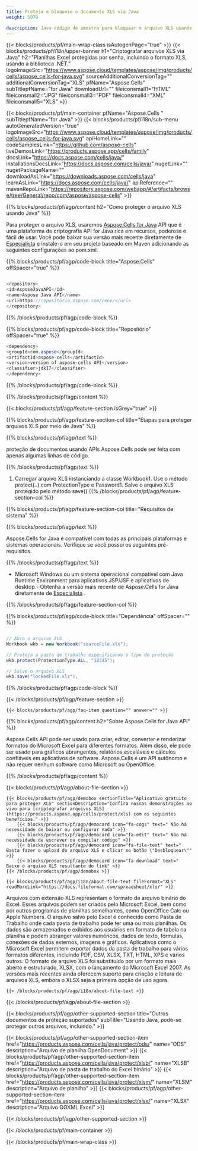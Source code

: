 ```yaml
---
title: Proteja e bloqueie o documento XLS via Java 
weight: 5070

description: Java código de amostra para bloquear o arquivo XLS usando senha no Java ambiente de tempo de execução para aplicativos JSP/JSF e aplicativos de desktop.
---
```

{{< blocks/products/pf/main-wrap-class isAutogenPage="true" >}}
{{< blocks/products/pf/i18n/upper-banner h1="Criptografar arquivos XLS via Java" h2="Planilhas Excel protegidas por senha, incluindo o formato XLS, usando a biblioteca .NET." logoImageSrc="https://www.aspose.cloud/templates/aspose/img/products/cells/aspose_cells-for-java.svg" sourceAdditionalConversionTag="" additionalConversionTag="XLS" pfName="Aspose.Cells" subTitlepfName="for Java" downloadUrl="" fileiconsmall1="HTML" fileiconsmall2="JPG" fileiconsmall3="PDF" fileiconsmall4="XML" fileiconsmall5="XLS" >}}

{{< blocks/products/pf/main-container pfName="Aspose.Cells " subTitlepfName="for Java" >}}
{{< blocks/products/pf/i18n/sub-menu autoGeneratedVersion="true" logoImageSrc="https://www.aspose.cloud/templates/aspose/img/products/cells/aspose_cells-for-java.svg" apiHomeLink="" codeSamplesLink="https://github.com/aspose-cells" liveDemosLink="https://products.aspose.app/cells/family" docsLink="https://docs.aspose.com/cells/java/" installationsDocsLink="https://docs.aspose.com/cells/java/" nugetLink="" nugetPackageName="" downloadAsLink="https://downloads.aspose.com/cells/java" learnAsLink="https://docs.aspose.com/cells/java/" apiReference="" mavenRepoLink="https://repository.aspose.com/webapp/#/artifacts/browse/tree/General/repo/com/aspose/aspose-cells" >}}

{{% blocks/products/pf/agp/content h2="Como proteger o arquivo XLS usando Java" %}}

 Para proteger o arquivo XLS, usaremos
 [Aspose.Cells for Java](https://products.aspose.com/cells/java) 
 API que é uma plataforma de criptografia API for Java rica em recursos, poderosa e fácil de usar. Você pode baixar sua versão mais recente diretamente de
 [Especialista](https://repository.aspose.com/webapp/#/artifacts/browse/tree/General/repo/com/aspose/aspose-cells) 
 e instale-o em seu projeto baseado em Maven adicionando as seguintes configurações ao pom.xml.

{{% blocks/products/pf/agp/code-block title="Aspose.Cells" offSpacer="true" %}}

```cs

<repository>
<id>AsposeJavaAPI</id>
<name>Aspose Java API</name>
<url>https://repositório.aspose.com/repo/</url>
</repository>


```

{{% /blocks/products/pf/agp/code-block %}}

{{% blocks/products/pf/agp/code-block title="Repositório" offSpacer="true" %}}

```cs
<dependency>
<groupId>com.aspose</groupId>
<artifactId>aspose-cells</artifactId>
<version>version of aspose-cells API</version>
<classifier>jdk17</classifier>
</dependency>


```

{{% /blocks/products/pf/agp/code-block %}}

{{% /blocks/products/pf/agp/content %}}

{{< blocks/products/pf/agp/feature-section isGrey="true" >}}

{{% blocks/products/pf/agp/feature-section-col title="Etapas para proteger arquivos XLS por meio de Java" %}}

{{% blocks/products/pf/agp/text %}}

 proteção de documentos usando APIs Aspose.Cells pode ser feita com apenas algumas linhas de código.

{{% /blocks/products/pf/agp/text %}}

1. Carregar arquivo XLS instanciando a classe Workbook1. Use o método protect(..) com ProtectionType e Password1. Salve o arquivo XLS protegido pelo método save()
{{% /blocks/products/pf/agp/feature-section-col %}}

{{% blocks/products/pf/agp/feature-section-col title="Requisitos de sistema" %}}

{{% blocks/products/pf/agp/text %}}

 Aspose.Cells for Java é compatível com todas as principais plataformas e sistemas operacionais. Verifique se você possui os seguintes pré-requisitos.

{{% /blocks/products/pf/agp/text %}}

- Microsoft Windows ou um sistema operacional compatível com Java Runtime Environment para aplicativos JSP/JSF e aplicativos de desktop.- Obtenha a versão mais recente de Aspose.Cells for Java diretamente de [Especialista](https://repository.aspose.com/webapp/#/artifacts/browse/tree/General/repo/com/aspose/aspose-cells)  .

{{% /blocks/products/pf/agp/feature-section-col %}}

{{% blocks/products/pf/agp/code-block title="Dependência" offSpacer="" %}}

```cs

// Abra o arquivo XLS
Workbook wkb = new Workbook("sourceFile.xls");

// Proteja a pasta de trabalho especificando o tipo de proteção
wkb.protect(ProtectionType.ALL, "12345");

// Salve o arquivo XLS
wkb.save("lockedFile.xls");


```

{{% /blocks/products/pf/agp/code-block %}}

{{< /blocks/products/pf/agp/feature-section >}}

    {{< blocks/products/pf/agp/faq-item question="" answer="" >}}
 

<!-- aboutfile Starts -->

{{% blocks/products/pf/agp/content h2="Sobre Aspose.Cells for Java API" %}}

 Aspose.Cells API pode ser usado para criar, editar, converter e renderizar formatos do Microsoft Excel para diferentes formatos. Além disso, ele pode ser usado para gráficos abrangentes, relatórios escaláveis e cálculos confiáveis em aplicativos de software. Aspose.Cells é um API autônomo e não requer nenhum software como Microsoft ou OpenOffice.  



{{% /blocks/products/pf/agp/content %}}

{{< blocks/products/pf/agp/about-file-section >}}

    {{< blocks/products/pf/agp/demobox sectionTitle="Aplicativo gratuito para proteger XLS" sectionDescription="Confira nossas demonstrações ao vivo para [criptografar arquivos XLS](https://products.aspose.app/cells/protect/xls) com os seguintes benefícios." >}}
        {{< blocks/products/pf/agp/democard icon="fa-cogs" text=" Não há necessidade de baixar ou configurar nada" >}}
        {{< blocks/products/pf/agp/democard icon="fa-edit" text=" Não há necessidade de escrever ou compilar código" >}}
        {{< blocks/products/pf/agp/democard icon="fa-file-text" text=" Basta fazer o upload do arquivo XLS e clicar no botão \"Desbloquear\"" >}}
        {{< blocks/products/pf/agp/democard icon="fa-download" text=" Baixe o arquivo XLS resultante do link" >}}
    {{< /blocks/products/pf/agp/demobox >}}

    {{< blocks/products/pf/agp/i18n/about-file-text fileFormat="XLS" readMoreLink="https://docs.fileformat.com/spreadsheet/xls/" >}}
Arquivos com extensão XLS representam o formato de arquivo binário do Excel. Esses arquivos podem ser criados pelo Microsoft Excel, bem como por outros programas de planilhas semelhantes, como OpenOffice Calc ou Apple Numbers. O arquivo salvo pelo Excel é conhecido como Pasta de Trabalho onde cada pasta de trabalho pode ter uma ou mais planilhas. Os dados são armazenados e exibidos aos usuários em formato de tabela na planilha e podem abranger valores numéricos, dados de texto, fórmulas, conexões de dados externos, imagens e gráficos. Aplicativos como o Microsoft Excel permitem exportar dados da pasta de trabalho para vários formatos diferentes, incluindo PDF, CSV, XLSX, TXT, HTML, XPS e vários outros. O formato de arquivo XLS foi substituído por um formato mais aberto e estruturado, XLSX, com o lançamento do Microsoft Excel 2007. As versões mais recentes ainda oferecem suporte para criação e leitura de arquivos XLS, embora o XLSX seja a primeira opção de uso agora.

    {{< /blocks/products/pf/agp/i18n/about-file-text >}}

{{< /blocks/products/pf/agp/about-file-section >}}

<!-- aboutfile Ends -->

{{< blocks/products/pf/agp/other-supported-section title="Outros documentos de proteção suportados" subTitle="Usando Java, pode-se proteger outros arquivos, incluindo." >}}

{{< blocks/products/pf/agp/other-supported-section-item href="https://products.aspose.com/cells/java/protect/ods/" name="ODS" description="Arquivo de planilha OpenDocument" >}}
{{< blocks/products/pf/agp/other-supported-section-item href="https://products.aspose.com/cells/java/protect/xlsb/" name="XLSB" description="Arquivo de pasta de trabalho do Excel binário" >}}
{{< blocks/products/pf/agp/other-supported-section-item href="https://products.aspose.com/cells/java/protect/xlsm/" name="XLSM" description="Arquivo de planilha" >}}
{{< blocks/products/pf/agp/other-supported-section-item href="https://products.aspose.com/cells/java/protect/xlsx/" name="XLSX" description="Arquivo OOXML Excel" >}}

{{< /blocks/products/pf/agp/other-supported-section >}}

{{< /blocks/products/pf/main-container >}}
    
{{< /blocks/products/pf/main-wrap-class >}}

